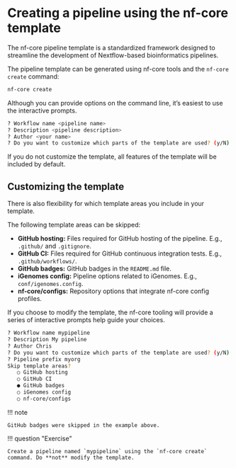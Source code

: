 # Creating a pipeline using the nf-core template

The nf-core pipeline template is a standardized framework designed to streamline the development of Nextflow-based bioinformatics pipelines.

The pipeline template can be generated using nf-core tools and the `nf-core create` command:

```bash
nf-core create
```

Although you can provide options on the command line, it’s easiest to use the interactive prompts.

```bash
? Workflow name <pipeline name>
? Description <pipeline description>
? Author <your name>
? Do you want to customize which parts of the template are used? (y/N) n
```

If you do not customize the template, all features of the template will be included by default.

## Customizing the template

There is also flexibility for which template areas you include in your template.

The following template areas can be skipped:

-   **GitHub hosting:** Files required for GitHub hosting of the pipeline. E.g., `.github/` and `.gitignore`.
-   **GitHub CI:** Files required for GitHub continuous integration tests. E.g., `.github/workflows/`.
-   **GitHub badges:** GitHub badges in the `README.md` file.
-   **iGenomes config:** Pipeline options related to iGenomes. E.g., `conf/igenomes.config`.
-   **nf-core/configs:** Repository options that integrate nf-core config profiles.

If you choose to modify the template, the nf-core tooling will provide a series of interactive prompts help guide your choices.

```bash
? Workflow name mypipeline
? Description My pipeline
? Author Chris
? Do you want to customize which parts of the template are used? (y/N) y
? Pipeline prefix myorg
Skip template areas?
   ○ GitHub hosting
   ○ GitHub CI
   ● GitHub badges
   ○ iGenomes config
   ○ nf-core/configs
```

!!! note

    GitHub badges were skipped in the example above.

!!! question "Exercise"

    Create a pipeline named `mypipeline` using the `nf-core create` command. Do **not** modify the template.
